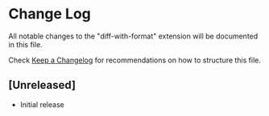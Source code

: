 # Change Log

All notable changes to the "diff-with-format" extension will be documented in this file.

Check [Keep a Changelog](http://keepachangelog.com/) for recommendations on how to structure this file.

## [Unreleased]

- Initial release